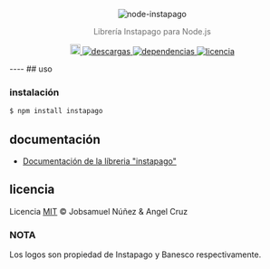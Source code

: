 <p align="center">
    <img alt="node-instapago" src="http://i.imgur.com/hYNsH6B.jpg" width="auto">
</p>
<p align="center" style="color:#707070;">
    Librería Instapago para Node.js
</p>
<p align="center">
    <a href="https://badge.fury.io/js/instapago">
        <img src="https://badge.fury.io/js/instapago.svg" alt="npm version" height="18">
    </a>
    <a href="https://www.npmjs.com/package/instapago">
        <img alt="descargas" src="https://img.shields.io/npm/dt/instapago.svg">
    </a>
    <a href="https://badge.fury.io/js/instapago">
        <img alt="dependencias" src="https://david-dm.org/abr4xas/node-instapago.svg">
    </a>
    <a href="https://www.npmjs.com/package/instapago">
        <img alt="licencia" src="https://img.shields.io/npm/l/venezuela.svg">
    </a>
</p>
----
## uso

### instalación

```bash
$ npm install instapago
```

## documentación
* [Documentación de la líbreria "instapago"](DOCUMENTACION.md)

## licencia

Licencia [MIT](http://opensource.org/licenses/MIT) :copyright: Jobsamuel Núñez & Angel Cruz

### NOTA
Los logos son propiedad de Instapago y Banesco respectivamente.
